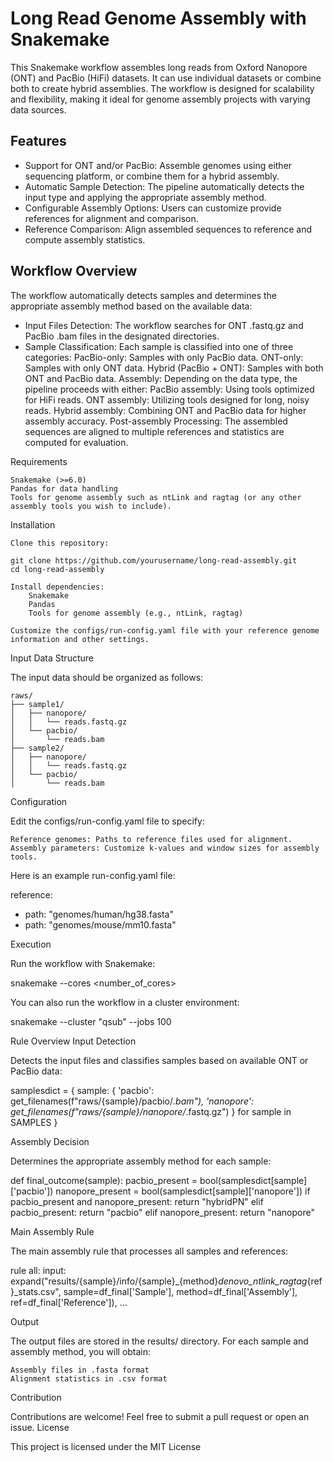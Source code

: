 # Long Read Genome Assembly with Snakemake

This Snakemake workflow assembles long reads from Oxford Nanopore (ONT) and PacBio (HiFi) datasets.
It can use individual datasets or combine both to create hybrid assemblies.
The workflow is designed for scalability and flexibility, making it ideal for genome assembly projects with varying data sources.

## Features

  * Support for ONT and/or PacBio: Assemble genomes using either sequencing platform, or combine them for a hybrid assembly.
  * Automatic Sample Detection: The pipeline automatically detects the input type and applying the appropriate assembly method.
  * Configurable Assembly Options: Users can customize provide references for alignment and comparison.
  * Reference Comparison: Align assembled sequences to reference and compute assembly statistics.

## Workflow Overview

The workflow automatically detects samples and determines the appropriate assembly method based on the available data:

  * Input Files Detection: The workflow searches for ONT .fastq.gz and PacBio .bam files in the designated directories.
  * Sample Classification: Each sample is classified into one of three categories:
        PacBio-only: Samples with only PacBio data.
        ONT-only: Samples with only ONT data.
        Hybrid (PacBio + ONT): Samples with both ONT and PacBio data.
    Assembly: Depending on the data type, the pipeline proceeds with either:
        PacBio assembly: Using tools optimized for HiFi reads.
        ONT assembly: Utilizing tools designed for long, noisy reads.
        Hybrid assembly: Combining ONT and PacBio data for higher assembly accuracy.
    Post-assembly Processing: The assembled sequences are aligned to multiple references and statistics are computed for evaluation.

Requirements

    Snakemake (>=6.0)
    Pandas for data handling
    Tools for genome assembly such as ntLink and ragtag (or any other assembly tools you wish to include).

Installation

    Clone this repository:

    git clone https://github.com/yourusername/long-read-assembly.git
    cd long-read-assembly

    Install dependencies:
        Snakemake
        Pandas
        Tools for genome assembly (e.g., ntLink, ragtag)

    Customize the configs/run-config.yaml file with your reference genome information and other settings.

Input Data Structure

The input data should be organized as follows:
```
raws/
├── sample1/
│   ├── nanopore/
│   │   └── reads.fastq.gz
│   └── pacbio/
│       └── reads.bam
├── sample2/
│   ├── nanopore/
│   │   └── reads.fastq.gz
│   └── pacbio/
│       └── reads.bam
```
Configuration

Edit the configs/run-config.yaml file to specify:

    Reference genomes: Paths to reference files used for alignment.
    Assembly parameters: Customize k-values and window sizes for assembly tools.

Here is an example run-config.yaml file:

reference:
  - path: "genomes/human/hg38.fasta"
  - path: "genomes/mouse/mm10.fasta"

Execution

Run the workflow with Snakemake:

snakemake --cores <number_of_cores>

You can also run the workflow in a cluster environment:

snakemake --cluster "qsub" --jobs 100

Rule Overview
Input Detection

Detects the input files and classifies samples based on available ONT or PacBio data:

samplesdict = {
    sample: {
        'pacbio': get_filenames(f"raws/{sample}/pacbio/*.bam"),
        'nanopore': get_filenames(f"raws/{sample}/nanopore/*.fastq.gz")
    }
    for sample in SAMPLES
}

Assembly Decision

Determines the appropriate assembly method for each sample:

def final_outcome(sample):
    pacbio_present = bool(samplesdict[sample]['pacbio'])
    nanopore_present = bool(samplesdict[sample]['nanopore'])
    if pacbio_present and nanopore_present:
        return "hybridPN"
    elif pacbio_present:
        return "pacbio"
    elif nanopore_present:
        return "nanopore"

Main Assembly Rule

The main assembly rule that processes all samples and references:

rule all:
    input:
        expand("results/{sample}/info/{sample}_{method}_denovo_ntlink_ragtag_{ref}_stats.csv",
               sample=df_final['Sample'],
               method=df_final['Assembly'],
               ref=df_final['Reference']),
    ...

Output

The output files are stored in the results/ directory. For each sample and assembly method, you will obtain:

    Assembly files in .fasta format
    Alignment statistics in .csv format

Contribution

Contributions are welcome! Feel free to submit a pull request or open an issue.
License

This project is licensed under the MIT License
